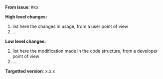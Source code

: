 **From issue**: #xx

**High level changes:**

1. list here the changes in usage, from a user point of view
1. ...

**Low level changes:**

1. list here the modification made in the code structure, from a developer point of view
1. ...

**Targetted version**: x.x.x

